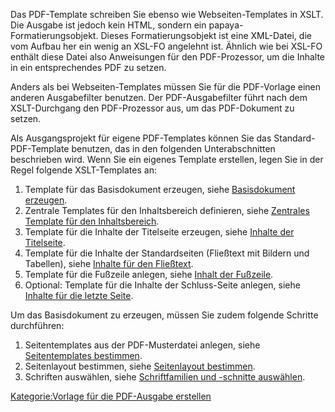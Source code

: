 
Das PDF-Template schreiben Sie ebenso wie Webseiten-Templates in XSLT. Die Ausgabe ist jedoch kein HTML, sondern ein papaya-Formatierungsobjekt. Dieses Formatierungsobjekt ist eine XML-Datei, die vom Aufbau her ein wenig an XSL-FO angelehnt ist. Ähnlich wie bei XSL-FO enthält diese Datei also Anweisungen für den PDF-Prozessor, um die Inhalte in ein entsprechendes PDF zu setzen.

Anders als bei Webseiten-Templates müssen Sie für die PDF-Vorlage einen anderen Ausgabefilter benutzen. Der PDF-Ausgabefilter führt nach dem XSLT-Durchgang den PDF-Prozessor aus, um das PDF-Dokument zu setzen.

Als Ausgangsprojekt für eigene PDF-Templates können Sie das Standard-PDF-Template benutzen, das in den folgenden Unterabschnitten beschrieben wird. Wenn Sie ein eigenes Template erstellen, legen Sie in der Regel folgende XSLT-Templates an:

1.  Template für das Basisdokument erzeugen, siehe [Basisdokument erzeugen](Basisdokument_erzeugen.md).
2.  Zentrale Templates für den Inhaltsbereich definieren, siehe [Zentrales Template für den Inhaltsbereich](Zentrales_Template_für_den_Inhaltsbereich.md).
3.  Template für die Inhalte der Titelseite erzeugen, siehe [Inhalte der Titelseite](Inhalte_der_Titelseite.md).
4.  Template für die Inhalte der Standardseiten (Fließtext mit Bildern und Tabellen), siehe [Inhalte für den Fließtext](Inhalte_für_den_Fließtext.md).
5.  Template für die Fußzeile anlegen, siehe [Inhalt der Fußzeile](Inhalt_der_Fußzeile.md).
6.  Optional: Template für die Inhalte der Schluss-Seite anlegen, siehe [Inhalte für die letzte Seite](Inhalte_für_die_letzte_Seite.md).

Um das Basisdokument zu erzeugen, müssen Sie zudem folgende Schritte durchführen:

1.  Seitentemplates aus der PDF-Musterdatei anlegen, siehe [Seitentemplates bestimmen](Seitentemplates_bestimmen.md).
2.  Seitenlayout bestimmen, siehe [Seitenlayout bestimmen](Seitenlayout_bestimmen.md).
3.  Schriften auswählen, siehe [Schriftfamilien und -schnitte auswählen](Schriftfamilien_und_-schnitte_auswählen.md).

[Kategorie:Vorlage für die PDF-Ausgabe erstellen](export_de/Kategorie:Vorlage_für_die_PDF-Ausgabe_erstellen.md)
